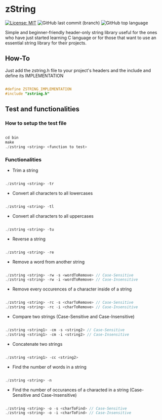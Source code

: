 # zString

[![License: MIT](https://img.shields.io/badge/License-MIT-yellow.svg)](https://opensource.org/licenses/MIT)
![GitHub last commit (branch)](https://img.shields.io/github/last-commit/zLouis043/zString/main)
![GitHub top language](https://img.shields.io/github/languages/top/zLouis043/zString)

Simple and beginner-friendly header-only string library useful for the ones who have just started learning C language or for those that want to use an essential string library for their projects.

## How-To
Just add the zstring.h file to your project's headers and the include and define its IMPLEMENTATION 

```c

#define ZSTRING_IMPLEMENTATION
#include "zstring.h"

```

## Test and functionalities 

### How to setup the test file

```c

cd bin
make 
./zstring <string> <function to test>

```

### Functionalities 

* Trim a string

```c

./zstring <string> -tr 

```

* Convert all characters to all lowercases

```c

./zstring <string> -tl 

```

* Convert all characters to all uppercases

```c

./zstring <string> -tu 

```

* Reverse a string

```c

./zstring <string> -re 

```

* Remove a word from another string

```c

./zstring <string> -rw -s <wordToRemove> // Case-Sensitive
./zstring <string> -rw -i <wordToRemove> // Case-Insensitive

```

* Remove every occurences of a character inside of a string

```c

./zstring <string> -rc -s <charToRemove> // Case-Sensitive
./zstring <string> -rc -i <charToRemove> // Case-Insensitive

```

* Compare two strings (Case-Sensitive and Case-Insensitive)

```c

./zstring <string1> -cm -s <string2> // Case-Sensitive
./zstring <string1> -cm -i <string2> // Case-Insensitive

```

* Concatenate two strings

```c

./zstring <string1> -cc <string2> 

```

* Find the number of words in a string

```c

./zstring <string> -n

```

* Find the number of occurances of a characted in a string (Case-Sensitive and Case-Insensitive)

```c

./zstring <string> -o -s <charToFind> // Case-Sensitive
./zstring <string> -o -i <charToFind> // Case-Insensitive

```


 
